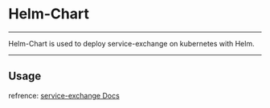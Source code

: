 
# Helm-Chart

----

Helm-Chart is used to deploy service-exchange on kubernetes with Helm.

----

## Usage

refrence: [service-exchange Docs](https://docs.service.exchange/v0.3/zh-CN/installation/helm-chart/)

